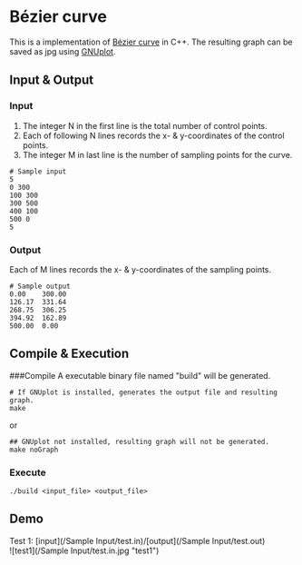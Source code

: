 # Bézier curve

This is a implementation of [Bézier curve](https://en.wikipedia.org/wiki/Bézier_curve) in C++. The resulting graph can be saved as jpg using [GNUplot](http://www.gnuplot.info).


## Input & Output

### Input
1. The integer N in the first line is the total number of control points.
2. Each of following N lines records the x- & y-coordinates of the control points.
3. The integer M in last line is the number of sampling points for the curve.
```
# Sample input
5
0 300
100 300
300 500
400 100
500 0
5
```

### Output
Each of M lines records the x- & y-coordinates of the sampling points.
```
# Sample output
0.00	300.00
126.17	331.64
268.75	306.25
394.92	162.89
500.00	0.00
```
## Compile & Execution
###Compile
A executable binary file named "build" will be generated.
``` 
# If GNUplot is installed, generates the output file and resulting graph.
make
```
or
```
## GNUplot not installed, resulting graph will not be generated.
make noGraph
```
### Execute
```
./build <input_file> <output_file>
```
## Demo
Test 1: [input](/Sample Input/test.in)/[output](/Sample Input/test.out)  
![test1](/Sample Input/test.in.jpg "test1")

